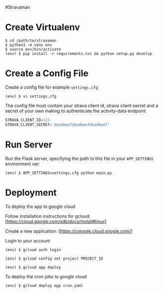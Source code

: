 #Stravaman


Create Virtualenv
=================

```
$ cd /path/to/stravaman
$ python3 -m venv env
$ source env/bin/activate
(env) $ pip install -r requirements.txt && python setup.py develop
```

Create a Config File
====================

Create a config file for example `settings.cfg`:

```
(env) $ vi settings.cfg
```
The config file must contain your strava client id, strava client secret and a secret of your own making to authenticate
the activity-data endpoint

```python
STRAVA_CLIENT_ID=123
STRAVA_CLIENT_SECRET='deadbeefdeadbeefdeadbeef'
```

Run Server
==========

Run the Flask server, specifying the path to this file in your `APP_SETTINGS`
environment var:

```
(env) $ APP_SETTINGS=settings.cfg python main.py
```

Deployment
==========

To deploy the app to google cloud

Follow installation instructions for gcloud: [https://cloud.google.com/sdk/docs/install#linux]

Create a new application: [https://console.cloud.google.com/]

Login to your account

```
(env) $ gcloud auth login 
```

```
(env) $ gcloud config set project PROJECT_ID 
```

```
(env) $ gcloud app deploy 
```

To deploy the cron jobs to google cloud

```
(env) $ gcloud deploy app cron.yaml
```
